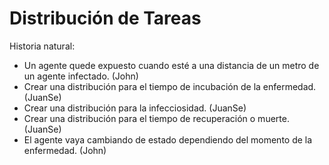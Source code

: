 # Distribución de Tareas
Historia natural:
- Un agente quede expuesto cuando esté a una distancia de un metro de un agente
  infectado. (John)
- Crear una distribución para el tiempo de incubación de la enfermedad. (JuanSe)
- Crear una distribución para la infecciosidad. (JuanSe)
- Crear una distribución para el tiempo de recuperación o muerte. (JuanSe)
- El agente vaya cambiando de estado dependiendo del momento de la enfermedad.
  (John)
